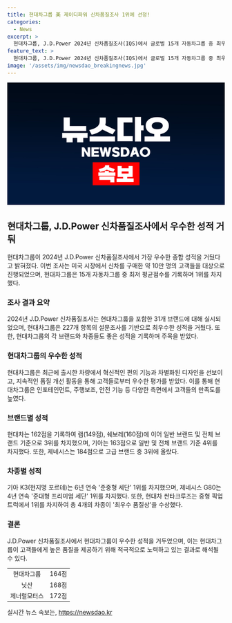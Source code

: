 ```yaml
---
title: 현대차그룹 美 제이디파워 신차품질조사 1위에 선정!
categories:
  - News
excerpt: >
  현대차그룹, J.D.Power 2024년 신차품질조사(IQS)에서 글로벌 15개 자동차그룹 중 최우수한 종합 성적 달성. 현대차그룹은 164점으로 1위, 현대차 162점으로 일반 브랜드 3위, 기아 163점으로 4위, 제네시스는 184점으로 고급 브랜드 중 3위. 기아 K3, 6년 연속 준중형 세단 1위 등 4개 차종이 최우수 품질상 수상.
feature_text: >
  현대차그룹, J.D.Power 2024년 신차품질조사(IQS)에서 글로벌 15개 자동차그룹 중 최우수한 종합 성적 달성. 현대차그룹은 164점으로 1위, 현대차 162점으로 일반 브랜드 3위, 기아 163점으로 4위, 제네시스는 184점으로 고급 브랜드 중 3위. 기아 K3, 6년 연속 준중형 세단 1위 등 4개 차종이 최우수 품질상 수상.
image: '/assets/img/newsdao_breakingnews.jpg'
---
```


<p><img src="/assets/img/newsdao_breakingnews.jpg" alt="implanttips 속보" /></p>

<h2 data-ke-size="size26">현대차그룹, J.D.Power 신차품질조사에서 우수한 성적 거둬</h2>

<p data-ke-size="size16">현대차그룹이 2024년 J.D.Power 신차품질조사에서 가장 우수한 종합 성적을 거뒀다고 밝혀졌다. 이번 조사는 미국 시장에서 신차를 구매한 약 10만 명의 고객들을 대상으로 진행되었으며, 현대차그룹은 15개 자동차그룹 중 최저 평균점수를 기록하며 1위를 차지했다.</p>

<h3 data-ke-size="size24">조사 결과 요약</h3>

<p data-ke-size="size16">2024년 J.D.Power 신차품질조사는 현대차그룹을 포함한 31개 브랜드에 대해 실시되었으며, 현대차그룹은 227개 항목의 설문조사를 기반으로 최우수한 성적을 거뒀다. 또한, 현대차그룹의 각 브랜드와 차종들도 좋은 성적을 기록하며 주목을 받았다.</p>

<h3 data-ke-size="size24">현대차그룹의 우수한 성적</h3>

<p data-ke-size="size16">현대차그룹은 최근에 출시한 차량에서 혁신적인 편의 기능과 차별화된 디자인을 선보이고, 지속적인 품질 개선 활동을 통해 고객들로부터 우수한 평가를 받았다. 이를 통해 현대차그룹은 인포테인먼트, 주행보조, 안전 기능 등 다양한 측면에서 고객들의 만족도를 높였다.</p>

<h3 data-ke-size="size24">브랜드별 성적</h3>

<p data-ke-size="size16">현대차는 162점을 기록하여 램(149점), 쉐보레(160점)에 이어 일반 브랜드 및 전체 브랜드 기준으로 3위를 차지했으며, 기아는 163점으로 일반 및 전체 브랜드 기준 4위를 차지했다. 또한, 제네시스는 184점으로 고급 브랜드 중 3위에 올랐다.</p>

<h3 data-ke-size="size24">차종별 성적</h3>

<p data-ke-size="size16">기아 K3(현지명 포르테)는 6년 연속 '준중형 세단' 1위를 차지했으며, 제네시스 G80는 4년 연속 '준대형 프리미엄 세단' 1위를 차지했다. 또한, 현대차 싼타크루즈는 중형 픽업트럭에서 1위를 차지하여 총 4개의 차종이 '최우수 품질상'을 수상했다.</p>

<h3 data-ke-size="size24">결론</h3>

<p data-ke-size="size16">J.D.Power 신차품질조사에서 현대차그룹이 우수한 성적을 거두었으며, 이는 현대차그룹이 고객들에게 높은 품질을 제공하기 위해 적극적으로 노력하고 있는 결과로 해석될 수 있다.</p>

<table>
   <tbody>
      <tr>
         <td style="text-align: center; height: 17px;">현대차그룹</td>
         <td style="text-align: center; height: 17px;">164점</td>
      </tr>
      <tr>
         <td style="text-align: center; height: 17px;">닛산</td>
         <td style="text-align: center; height: 17px;">168점</td>
      </tr>
      <tr>
         <td style="text-align: center; height: 17px;">제너럴모터스</td>
         <td style="text-align: center; height: 17px;">172점</td>
      </tr>
   </tbody>
</table>
실시간 뉴스 속보는, <a href="https://newsdao.kr" rel="dofollow">https://newsdao.kr</a>


